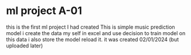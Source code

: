 # ml project A-01
this is the first ml project I had created 
This is simple music prediction model
i create the data my self in excel 
and use decision to train model on this data
i also store the model reload it.
it was created 02/01/2024 (but uploaded later)
